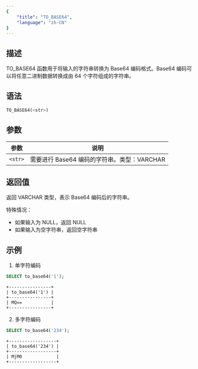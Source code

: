 ```yaml
---
{
    "title": "TO_BASE64",
    "language": "zh-CN"
}
---
```


## 描述

TO_BASE64 函数用于将输入的字符串转换为 Base64 编码格式。Base64 编码可以将任意二进制数据转换成由 64 个字符组成的字符串。

## 语法

```sql
TO_BASE64(<str>)
```

## 参数
| 参数 | 说明                                        |
| ---- | ------------------------------------------- |
| `<str>` | 需要进行 Base64 编码的字符串。类型：VARCHAR |

## 返回值

返回 VARCHAR 类型，表示 Base64 编码后的字符串。

特殊情况：
- 如果输入为 NULL，返回 NULL
- 如果输入为空字符串，返回空字符串

## 示例

1. 单字符编码
```sql
SELECT to_base64('1');
```
```text
+----------------+
| to_base64('1') |
+----------------+
| MQ==           |
+----------------+
```

2. 多字符编码
```sql
SELECT to_base64('234');
```
```text
+------------------+
| to_base64('234') |
+------------------+
| MjM0             |
+------------------+
```
